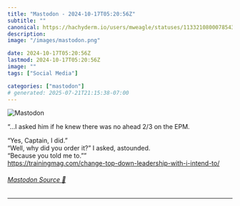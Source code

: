 ```yaml
---
title: "Mastodon - 2024-10-17T05:20:56Z"
subtitle: ""
canonical: https://hachyderm.io/users/mweagle/statuses/113321080007854394
description:
image: "/images/mastodon.png"

date: 2024-10-17T05:20:56Z
lastmod: 2024-10-17T05:20:56Z
image: ""
tags: ["Social Media"]

categories: ["mastodon"]
# generated: 2025-07-21T21:15:38-07:00
---
```

![Mastodon](/images/mastodon.png)

<p>“…I asked him if he knew there was no ahead 2/3 on the EPM.</p><p>“Yes, Captain, I did.”<br />“Well, why did you order it?” I asked, astounded.<br />“Because you told me to.””<br /><a href="https://trainingmag.com/change-top-down-leadership-with-i-intend-to/" target="_blank" rel="nofollow noopener noreferrer" translate="no"><span class="invisible">https://</span><span class="ellipsis">trainingmag.com/change-top-dow</span><span class="invisible">n-leadership-with-i-intend-to/</span></a></p>


###### [Mastodon Source 🐘](https://hachyderm.io/@mweagle/113321080007854394)

___
